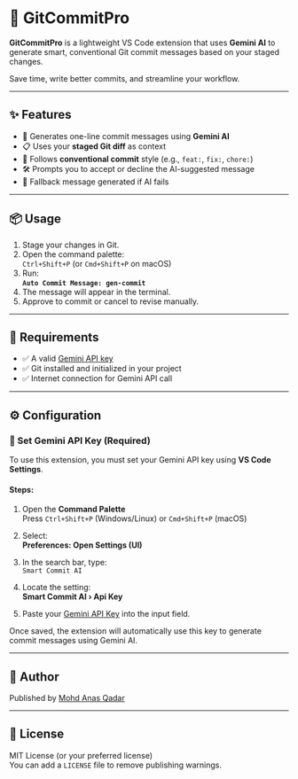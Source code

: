 # 🚀 GitCommitPro

**GitCommitPro** is a lightweight VS Code extension that uses **Gemini AI** to generate smart, conventional Git commit messages based on your staged changes.

Save time, write better commits, and streamline your workflow.

---

## ✨ Features

- 🤖 Generates one-line commit messages using **Gemini AI**
- 📋 Uses your **staged Git diff** as context
- 🧠 Follows **conventional commit** style (e.g., `feat:`, `fix:`, `chore:`)
- 🛠️ Prompts you to accept or decline the AI-suggested message
- 🧪 Fallback message generated if AI fails

---

## 📦 Usage

1. Stage your changes in Git.
2. Open the command palette:  
   `Ctrl+Shift+P` (or `Cmd+Shift+P` on macOS)
3. Run:  
   **`Auto Commit Message: gen-commit`**
4. The message will appear in the terminal.
5. Approve to commit or cancel to revise manually.

---

## 🔐 Requirements

- ✅ A valid [Gemini API key](https://aistudio.google.com/app/apikey)
- ✅ Git installed and initialized in your project
- ✅ Internet connection for Gemini API call

---

## ⚙️ Configuration

### 🔑 Set Gemini API Key (Required)

To use this extension, you must set your Gemini API key using **VS Code Settings**.

#### Steps:

1. Open the **Command Palette**  
   Press `Ctrl+Shift+P` (Windows/Linux) or `Cmd+Shift+P` (macOS)

2. Select:  
   **Preferences: Open Settings (UI)**

3. In the search bar, type:  
   `Smart Commit AI` 

4. Locate the setting:  
   **Smart Commit AI › Api Key**

5. Paste your [Gemini API Key](https://aistudio.google.com/app/apikey) into the input field.

Once saved, the extension will automatically use this key to generate commit messages using Gemini AI.

---

## 👤 Author

Published by [Mohd Anas Qadar](https://marketplace.visualstudio.com/publishers/abc0123sq)

---

## 📃 License

MIT License (or your preferred license)  
You can add a `LICENSE` file to remove publishing warnings.
